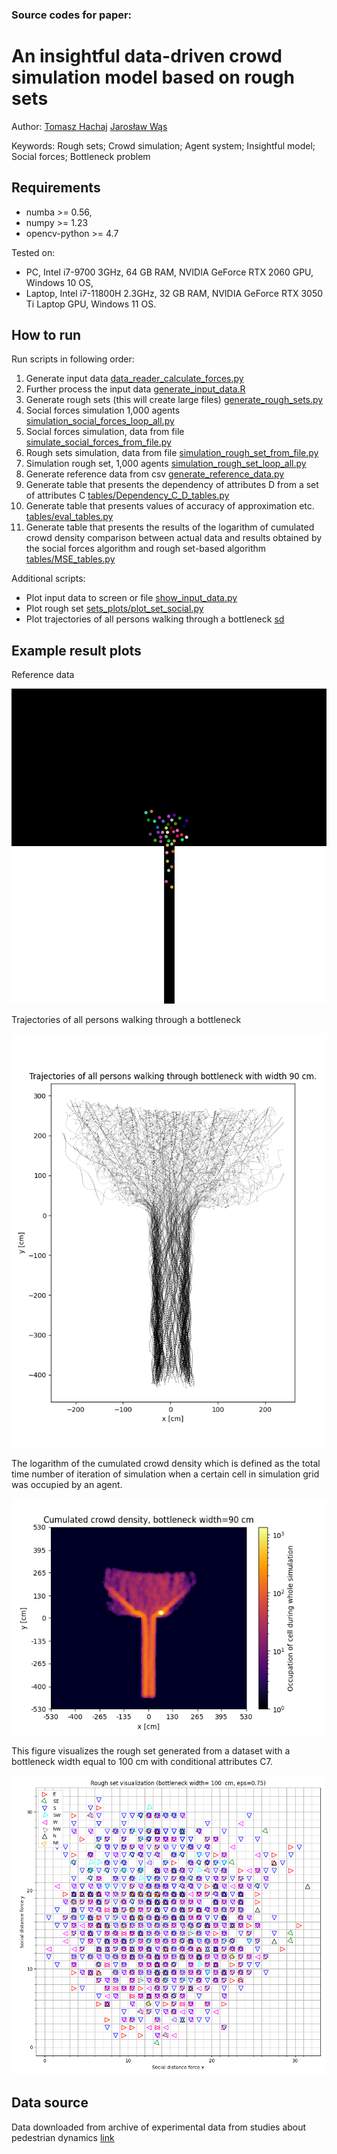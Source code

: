### Source codes for paper:

# An insightful data-driven crowd simulation model based on rough sets 

Author: [Tomasz Hachaj](https://home.agh.edu.pl/~thachaj/) [Jarosław Wąs](https://home.agh.edu.pl/~jarek/)

<!--Algorithms for converting 2D to 3D are gaining importance following the hiatus brought about by the discontinuation of 3D TV production; this is due to the high availability and popularity of virtual reality systems that use stereo vision. In this paper, several depth image-based rendering (DIBR) approaches using state-of-the-art single-frame depth generation neural networks and inpaint algorithms are proposed and validated, including a novel very fast inpaint (FAST). FAST significantly exceeds the speed of currently used inpaint algorithms by reducing computational complexity, without degrading the quality of the resulting image. The role of the inpaint algorithm is to fill in missing pixels in the stereo pair estimated by DIBR. Missing estimated pixels appear at the boundaries of areas that differ significantly in their estimated distance from the observer. In addition, we propose parameterizing DIBR using a singular, easy-to-interpret adaptable parameter that can be adjusted online according to the preferences of the user who views the visualization. This single parameter governs both the camera parameters and the maximum binocular disparity. The proposed solutions are also compared with a fully automatic 2D to 3D mapping solution. The algorithm proposed in this work, which features intuitive disparity steering, the foundational deep neural network MiDaS, and the FAST inpaint algorithm, received considerable acclaim from evaluators. The mean absolute error of the proposed solution does not contain statistically significant differences from state-of-the-art approaches like Deep3D and other DIBR-based approaches using different inpaint functions. Since both the source codes and the generated videos are available for download, all experiments can be reproduced, and one can apply our algorithm to any selected video or single image to convert it.
-->
Keywords: Rough sets; Crowd simulation; Agent system; Insightful model; Social forces; Bottleneck problem

## Requirements

- numba >= 0.56, 
- numpy >= 1.23
- opencv-python >= 4.7

Tested on: 
- PC, Intel i7-9700 3GHz, 64 GB RAM, NVIDIA GeForce RTX 2060 GPU, Windows 10 OS,
- Laptop, Intel i7-11800H 2.3GHz, 32 GB RAM, NVIDIA GeForce RTX 3050 Ti Laptop GPU, Windows 11 OS.

## How to run

Run scripts in following order:
1. Generate input data [data_reader_calculate_forces.py](data_reader_calculate_forces.py)
2. Further process the input data [generate_input_data.R](generate_input_data.R)
3. Generate rough sets (this will create large files) [generate_rough_sets.py](generate_rough_sets.py)
4. Social forces simulation 1,000 agents [simulation_social_forces_loop_all.py](simulation_social_forces_loop_all.py)
5. Social forces simulation, data from file [simulate_social_forces_from_file.py](simulate_social_forces_from_file.py)
6. Rough sets simulation, data from file [simulation_rough_set_from_file.py](simulation_rough_set_from_file.py)
7. Simulation rough set, 1,000 agents [simulation_rough_set_loop_all.py](simulation_rough_set_loop_all.py)
8. Generate reference data from csv [generate_reference_data.py](generate_reference_data.py)
9. Generate table that presents the dependency of attributes D from a set of attributes C [tables/Dependency_C_D_tables.py](tables/Dependency_C_D_tables.py)
10. Generate table that presents values of accuracy of approximation etc. [tables/eval_tables.py](tables/eval_tables.py)
11. Generate table that presents the results of the logarithm of cumulated crowd density comparison between actual data and results obtained by the social forces algorithm and rough set-based algorithm [tables/MSE_tables.py](tables/MSE_tables.py)

Additional scripts:
- Plot input data to screen or file [show_input_data.py](show_input_data.py)
- Plot rough set [sets_plots/plot_set_social.py](sets_plots/plot_set_social.py)
- Plot trajectories of all persons walking through a bottleneck [sd](sets_plots/plot_example_trajectories.py) 
## Example result plots

Reference data

![alt text](fig/reference90/00200.png)

Trajectories of all persons walking through a bottleneck

![alt text](image/tp.png)

The logarithm of the cumulated crowd density which is defined as the total time number of iteration of simulation when a certain cell in simulation grid was occupied by an agent.

![alt text](image/rougfromfile90.0.5.png)

This figure visualizes the rough set generated from a dataset with a bottleneck width equal to 100 cm with conditional attributes C7.

![alt text](image/rs.png)


## Data source

Data downloaded from archive of experimental data from studies about pedestrian dynamics [link](https://ped.fz-juelich.de/database/doku.php)
